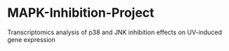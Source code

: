 # MAPK-Inhibition-Project
Transcriptomics analysis of p38 and JNK inhibition effects on UV-induced gene expression
